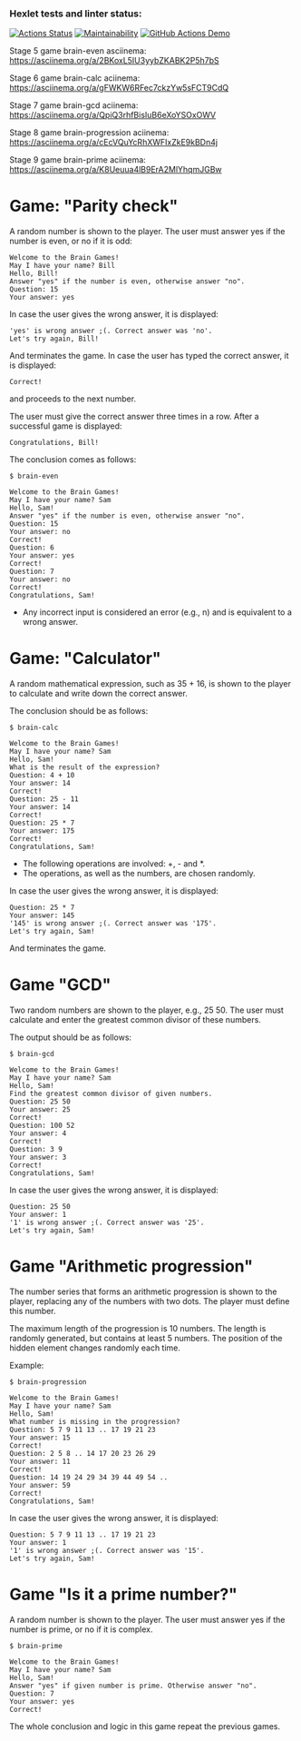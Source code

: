### Hexlet tests and linter status:
[![Actions Status](https://github.com/F1nsky/frontend-project-lvl1/workflows/hexlet-check/badge.svg)](https://github.com/F1nsky/frontend-project-lvl1/actions)
[![Maintainability](https://api.codeclimate.com/v1/badges/de025cc30039fcbe3955/maintainability)](https://codeclimate.com/github/F1nsky/frontend-project-lvl1/maintainability)
[![GitHub Actions Demo](https://github.com/F1nsky/frontend-project-lvl1/actions/workflows/github-actions-demo.yml/badge.svg?branch=main)](https://github.com/F1nsky/frontend-project-lvl1/actions/workflows/github-actions-demo.yml)

Stage 5 game brain-even asciinema: https://asciinema.org/a/2BKoxL5IU3yybZKABK2P5h7bS

Stage 6 game brain-calc aciinema: https://asciinema.org/a/gFWKW6RFec7ckzYw5sFCT9CdQ

Stage 7 game brain-gcd aciinema: https://asciinema.org/a/QpiQ3rhfBisIuB6eXoYSOxOWV

Stage 8 game brain-progression aciinema: https://asciinema.org/a/cEcVQuYcRhXWFIxZkE9kBDn4j

Stage 9 game brain-prime aciinema: https://asciinema.org/a/K8Ueuua4lB9ErA2MlYhqmJGBw

# Game: "Parity check"
A random number is shown to the player. The user must answer yes if the number is even, or no if it is odd:
```
Welcome to the Brain Games!
May I have your name? Bill
Hello, Bill!
Answer "yes" if the number is even, otherwise answer "no".
Question: 15
Your answer: yes
```
In case the user gives the wrong answer, it is displayed:
```
'yes' is wrong answer ;(. Correct answer was 'no'.
Let's try again, Bill!
```
And terminates the game. In case the user has typed the correct answer, it is displayed:
```
Correct!
```
and proceeds to the next number.

The user must give the correct answer three times in a row. After a successful game is displayed:
```
Congratulations, Bill!
```
The conclusion comes as follows:
```
$ brain-even

Welcome to the Brain Games!
May I have your name? Sam
Hello, Sam!
Answer "yes" if the number is even, otherwise answer "no".
Question: 15
Your answer: no
Correct!
Question: 6
Your answer: yes
Correct!
Question: 7
Your answer: no
Correct!
Congratulations, Sam!
```
- Any incorrect input is considered an error (e.g., n) and is equivalent to a wrong answer.

# Game: "Calculator"
A random mathematical expression, such as 35 + 16, is shown to the player to calculate and write down the correct answer.

The conclusion should be as follows:
```
$ brain-calc

Welcome to the Brain Games!
May I have your name? Sam
Hello, Sam!
What is the result of the expression?
Question: 4 + 10
Your answer: 14
Correct!
Question: 25 - 11
Your answer: 14
Correct!
Question: 25 * 7
Your answer: 175
Correct!
Congratulations, Sam!
```
- The following operations are involved: +, - and *.
- The operations, as well as the numbers, are chosen randomly.

In case the user gives the wrong answer, it is displayed:
```
Question: 25 * 7
Your answer: 145
'145' is wrong answer ;(. Correct answer was '175'.
Let's try again, Sam!
```
And terminates the game.

# Game "GCD"
Two random numbers are shown to the player, e.g., 25 50. The user must calculate and enter the greatest common divisor of these numbers.

The output should be as follows:
```
$ brain-gcd

Welcome to the Brain Games!
May I have your name? Sam
Hello, Sam!
Find the greatest common divisor of given numbers.
Question: 25 50
Your answer: 25
Correct!
Question: 100 52
Your answer: 4
Correct!
Question: 3 9
Your answer: 3
Correct!
Congratulations, Sam!
```
In case the user gives the wrong answer, it is displayed:
```
Question: 25 50
Your answer: 1
'1' is wrong answer ;(. Correct answer was '25'.
Let's try again, Sam!
```
# Game "Arithmetic progression"
The number series that forms an arithmetic progression is shown to the player, replacing any of the numbers with two dots. The player must define this number.

The maximum length of the progression is 10 numbers. The length is randomly generated, but contains at least 5 numbers.
The position of the hidden element changes randomly each time.

Example:
```
$ brain-progression

Welcome to the Brain Games!
May I have your name? Sam
Hello, Sam!
What number is missing in the progression?
Question: 5 7 9 11 13 .. 17 19 21 23
Your answer: 15
Correct!
Question: 2 5 8 .. 14 17 20 23 26 29
Your answer: 11
Correct!
Question: 14 19 24 29 34 39 44 49 54 ..
Your answer: 59
Correct!
Congratulations, Sam!
```
In case the user gives the wrong answer, it is displayed:
```
Question: 5 7 9 11 13 .. 17 19 21 23
Your answer: 1
'1' is wrong answer ;(. Correct answer was '15'.
Let's try again, Sam!
```
# Game "Is it a prime number?"
A random number is shown to the player. The user must answer yes if the number is prime, or no if it is complex.
```
$ brain-prime

Welcome to the Brain Games!
May I have your name? Sam
Hello, Sam!
Answer "yes" if given number is prime. Otherwise answer "no".
Question: 7
Your answer: yes
Correct!
```
The whole conclusion and logic in this game repeat the previous games.
